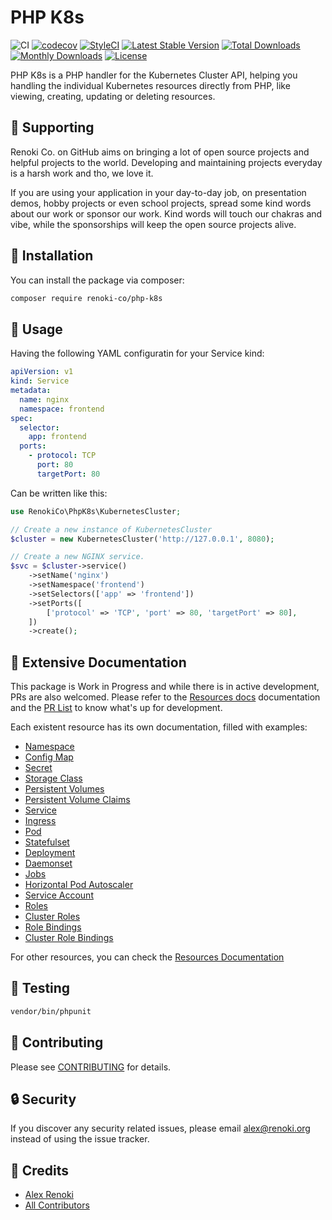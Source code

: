 PHP K8s
=======

![CI](https://github.com/renoki-co/php-k8s/workflows/CI/badge.svg?branch=master)
[![codecov](https://codecov.io/gh/renoki-co/php-k8s/branch/master/graph/badge.svg)](https://codecov.io/gh/renoki-co/php-k8s/branch/master)
[![StyleCI](https://github.styleci.io/repos/259992525/shield?branch=master)](https://github.styleci.io/repos/:styleci_code)
[![Latest Stable Version](https://poser.pugx.org/renoki-co/php-k8s/v/stable)](https://packagist.org/packages/renoki-co/php-k8s)
[![Total Downloads](https://poser.pugx.org/renoki-co/php-k8s/downloads)](https://packagist.org/packages/renoki-co/php-k8s)
[![Monthly Downloads](https://poser.pugx.org/renoki-co/php-k8s/d/monthly)](https://packagist.org/packages/renoki-co/php-k8s)
[![License](https://poser.pugx.org/renoki-co/php-k8s/license)](https://packagist.org/packages/renoki-co/php-k8s)

PHP K8s is a PHP handler for the Kubernetes Cluster API, helping you handling the individual Kubernetes resources directly from PHP, like viewing, creating, updating or deleting resources.

## 🤝 Supporting

Renoki Co. on GitHub aims on bringing a lot of open source projects and helpful projects to the world. Developing and maintaining projects everyday is a harsh work and tho, we love it.

If you are using your application in your day-to-day job, on presentation demos, hobby projects or even school projects, spread some kind words about our work or sponsor our work. Kind words will touch our chakras and vibe, while the sponsorships will keep the open source projects alive.

## 🚀 Installation

You can install the package via composer:

```bash
composer require renoki-co/php-k8s
```

## 🙌 Usage

Having the following YAML configuratin for your Service kind:

```yaml
apiVersion: v1
kind: Service
metadata:
  name: nginx
  namespace: frontend
spec:
  selector:
    app: frontend
  ports:
    - protocol: TCP
      port: 80
      targetPort: 80
```

Can be written like this:

``` php
use RenokiCo\PhpK8s\KubernetesCluster;

// Create a new instance of KubernetesCluster
$cluster = new KubernetesCluster('http://127.0.0.1', 8080);

// Create a new NGINX service.
$svc = $cluster->service()
    ->setName('nginx')
    ->setNamespace('frontend')
    ->setSelectors(['app' => 'frontend'])
    ->setPorts([
        ['protocol' => 'TCP', 'port' => 80, 'targetPort' => 80],
    ])
    ->create();
```

## 📄 Extensive Documentation

This package is Work in Progress and while there is in active development, PRs are also welcomed. Please refer to the [Resources docs](docs/RESOURCES.md) documentation and the [PR List](../../pulls) to know what's up for development.

Each existent resource has its own documentation, filled with examples:

- [Namespace](docs/kinds/Namespace.md)
- [Config Map](docs/kinds/ConfigMap.md)
- [Secret](docs/kinds/Secret.md)
- [Storage Class](docs/kinds/StorageClass.md)
- [Persistent Volumes](docs/kinds/PersistentVolume.md)
- [Persistent Volume Claims](docs/kinds/PersistentVolumeClaim.md)
- [Service](docs/kinds/Service.md)
- [Ingress](docs/kinds/Ingress.md)
- [Pod](docs/kinds/Pod.md)
- [Statefulset](docs/kinds/StatefulSet.md)
- [Deployment](docs/kinds/Deployment.md)
- [Daemonset](docs/kinds/DaemonSet.md)
- [Jobs](docs/kinds/Job.md)
- [Horizontal Pod Autoscaler](docs/kinds/HorizontalPodAutoscaler.md)
- [Service Account](docs/kinds/ServiceAccount.md)
- [Roles](docs/kinds/Role.md)
- [Cluster Roles](docs/kinds/ClusterRole.md)
- [Role Bindings](docs/kinds/RoleBinding.md)
- [Cluster Role Bindings](docs/kinds/ClusterRoleBinding.md)

For other resources, you can check the [Resources Documentation](docs/RESOURCES.md)

## 🐛 Testing

``` bash
vendor/bin/phpunit
```

## 🤝 Contributing

Please see [CONTRIBUTING](CONTRIBUTING.md) for details.

## 🔒  Security

If you discover any security related issues, please email alex@renoki.org instead of using the issue tracker.

## 🎉 Credits

- [Alex Renoki](https://github.com/rennokki)
- [All Contributors](../../contributors)
